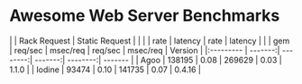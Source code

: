 # Awesome Web Server Benchmarks



|           |    Rack Request    |   Static Request   |         |
|           |    rate |  latency |    rate |  latency |         |
| gem       | req/sec | msec/req | req/sec | msec/req | Version |
|:--------- | -------:| --------:| -------:| --------:| ------- |
| Agoo      |  138195 |     0.08 |  269629 |     0.03 | 1.1.0   |
| Iodine    |   93474 |     0.10 |  141735 |     0.07 | 0.4.16  |

